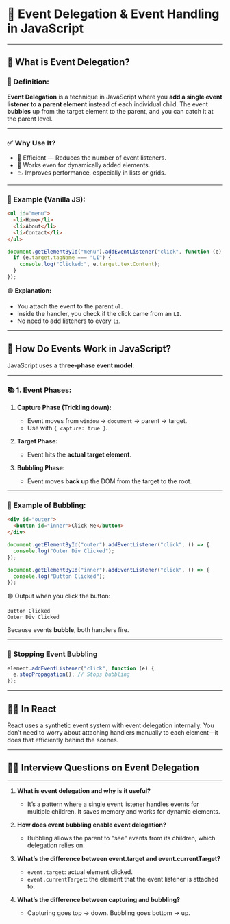 # 📌 Event Delegation & Event Handling in JavaScript

---

## 📌 What is Event Delegation?

### 🧠 Definition:

**Event Delegation** is a technique in JavaScript where you **add a single event listener to a parent element** instead of each individual child. The event **bubbles** up from the target element to the parent, and you can catch it at the parent level.

---

### ✅ Why Use It?

* 🔁 Efficient — Reduces the number of event listeners.
* 🧱 Works even for dynamically added elements.
* 📉 Improves performance, especially in lists or grids.

---

### 🧪 Example (Vanilla JS):

```html
<ul id="menu">
  <li>Home</li>
  <li>About</li>
  <li>Contact</li>
</ul>
```

```js
document.getElementById("menu").addEventListener("click", function (e) {
  if (e.target.tagName === "LI") {
    console.log("Clicked:", e.target.textContent);
  }
});
```

🟢 **Explanation:**

* You attach the event to the parent `ul`.
* Inside the handler, you check if the click came from an `LI`.
* No need to add listeners to every `li`.

---

## 🧠 How Do Events Work in JavaScript?

JavaScript uses a **three-phase event model**:

---

### 📚 1. **Event Phases:**

1. **Capture Phase (Trickling down):**

   * Event moves from `window` → `document` → parent → target.
   * Use with `{ capture: true }`.

2. **Target Phase:**

   * Event hits the **actual target element**.

3. **Bubbling Phase:**

   * Event moves **back up** the DOM from the target to the root.

---

### 🧪 Example of Bubbling:

```html
<div id="outer">
  <button id="inner">Click Me</button>
</div>
```

```js
document.getElementById("outer").addEventListener("click", () => {
  console.log("Outer Div Clicked");
});

document.getElementById("inner").addEventListener("click", () => {
  console.log("Button Clicked");
});
```

🟢 Output when you click the button:

```
Button Clicked
Outer Div Clicked
```

Because events **bubble**, both handlers fire.

---

### 🧰 Stopping Event Bubbling

```js
element.addEventListener("click", function (e) {
  e.stopPropagation(); // Stops bubbling
});
```

---

## 🧑‍💻 In React

React uses a synthetic event system with event delegation internally. You don’t need to worry about attaching handlers manually to each element—it does that efficiently behind the scenes.

---

## 👨‍💼 Interview Questions on Event Delegation

---

1. **What is event delegation and why is it useful?**

   * It’s a pattern where a single event listener handles events for multiple children. It saves memory and works for dynamic elements.

2. **How does event bubbling enable event delegation?**

   * Bubbling allows the parent to "see" events from its children, which delegation relies on.

3. **What’s the difference between event.target and event.currentTarget?**

   * `event.target`: actual element clicked.
   * `event.currentTarget`: the element that the event listener is attached to.

4. **What’s the difference between capturing and bubbling?**

   * Capturing goes top → down. Bubbling goes bottom → up.
